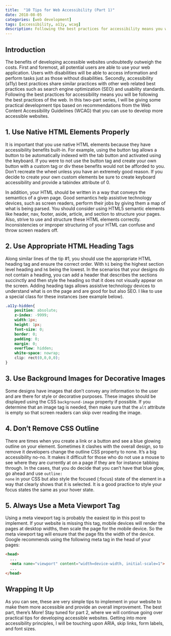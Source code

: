 ```yaml
---
title:  "10 Tips for Web Accessibility (Part 1)"
date: 2018-08-05
categories: [web development]
tags: [accessibility, a11y, wcag]
description: Following the best practices for accessibility means you will be adhering to the best practices of the web. In this two-part series, I will be giving some practical development tips based on recommendations from the Web Content Accessibility Guidelines (WCAG) that you can use to develop more accessible websites.
---
```

## Introduction

The benefits of developing accessible websites undoubtedly outweigh the costs. First and foremost, all potential users are able to use your web application. Users with disabilities will be able to access information and perform tasks just as those without disabilities. Secondly, accessibility (a11y) best practices share similar practices with other web related best practices such as search engine optimization (SEO) and usability standards. Following the best practices for accessibility means you will be following the best practices of the web. In this two-part series, I will be giving some practical development tips based on recommendations from the Web Content Accessibility Guidelines (WCAG) that you can use to develop more accessible websites.

## 1. Use Native HTML Elements Properly

It is important that you use native HTML elements because they have accessibility benefits built-in. For example, using the button tag allows a button to be automatically indexed with the tab button and activated using the keyboard. If you were to not use the button tag and create your own button with a custom tag or div these benefits would not be afforded to you. Don’t recreate the wheel unless you have an extremely good reason. If you decide to create your own custom elements be sure to create keyboard accessibility and provide a tabindex attribute of 0.

In addition, your HTML should be written in a way that conveys the semantics of a given page. Good semantics help assistive technology devices, such as screen readers, perform their jobs by giving them a map of what is being parsed. You should consider using HTML5 semantic elements like header, nav, footer, aside, article, and section to structure your pages. Also, strive to use and structure these HTML elements correctly. Inconsistencies or improper structuring of your HTML can confuse and throw screen readers off.

## 2. Use Appropriate HTML Heading Tags
Along similar lines of the tip #1, you should use the appropriate HTML heading tag and ensure the correct order. With <code>h1</code> being the highest section level heading and <code>h6</code> being the lowest. In the scenarios that your designs do not contain a heading, you can add a header that describes the sections succinctly and then style the heading so that it does not visually appear on the screen. Adding heading tags allows assistive technology devices to understand what is on the page and are good for but also SEO. I like to use a special class for these instances (see example below).

```css
.a11y-hidden{
	position: absolute;
	z-index: -9999;
	width:1px;
	height: 1px;
	font-size: 0;
	border: 0;
	padding: 0;
	margin: 0;
	overflow: hidden;
	white-space: nowrap;
	clip: rect(0,0,0,0);
}
```
## 3. Use Background Images for Decorative Images
Some designs have images that don’t convey any information to the user and are there for style or decorative purposes. These images should be displayed using the CSS <code>background-image</code> property if possible. If you determine that an image tag is needed, then make sure that the <code>alt</code>  attribute is empty so that screen readers can skip over reading the image.

## 4. Don’t Remove CSS Outline
There are times when you create a link or a button and see a blue glowing outline on your element. Sometimes it clashes with the overall design, so to remove it developers change the outline CSS property to none. It’s a big accessibility no-no. It makes it difficult for those who do not use a mouse to see where they are currently at on a page if they are for instance tabbing through. In the cases, that you do decide that you can’t have that blue glow, go ahead and use <code>outline: none</code> in your CSS but also style the focused (:focus) state of the element in a way that clearly shows that it is selected. It is a good practice to style your focus states the same as your hover state.

## 5. Always Use a Meta Viewport Tag
Using a meta viewport tag is probably the easiest tip in this post to implement. If your website is missing this tag, mobile devices will render the pages at desktop widths, then scale the page for the mobile device. So the meta viewport tag will ensure that the page fits the width of the device. Google recommends using the following meta tag in the head of your pages:

```html
<head>
  ...
  <meta name="viewport" content="width=device-width, initial-scale=1">
  ...
</head>
```

## Wrapping It Up
As you can see, these are very simple tips to implement in your website to make them more accessible and provide an overall improvement. The best part, there’s More! Stay tuned for part 2, where we will continue going over practical tips for developing accessible websites. Getting into more accessibility principles, I will be touching upon ARIA, skip links, form labels, and font sizes.
